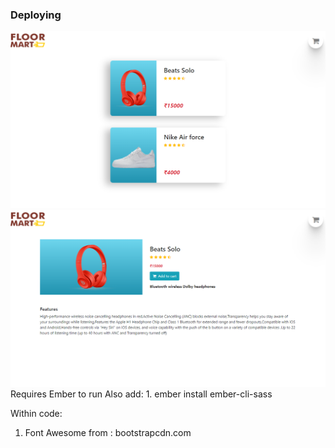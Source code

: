 ### Deploying
<img src="homepage.png">
<img src="product.png">
Requires Ember to run
Also add:
1. ember install ember-cli-sass

Within code:
1. Font Awesome from : bootstrapcdn.com
